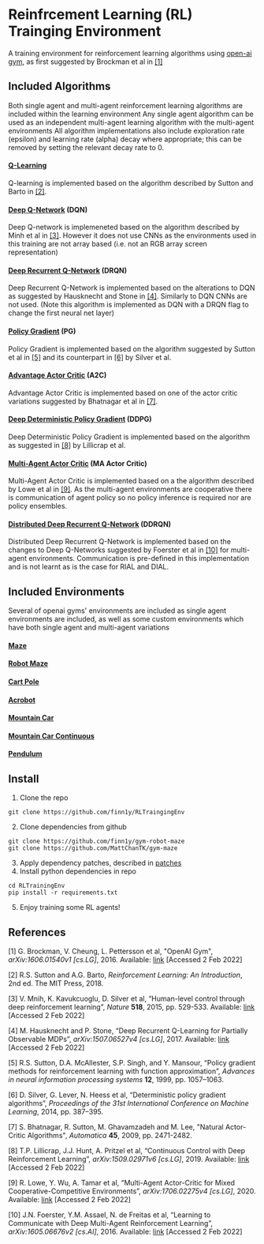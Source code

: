 # Reinfrcement Learning (RL) Trainging Environment

A training environment for reinforcement learning algorithms using [open-ai gym](https://gym.openai.com/), as first suggested by Brockman et al in [[1]](#1)

## Included Algorithms

Both single agent and multi-agent reinforcement learning algorithms are included within the learning environment
Any single agent algorithm can be used as an independent multi-agent learning algorithm with the multi-agent environments
All algorithm implementations also include exploration rate (epsilon) and learning rate (alpha) decay where appropriate;
this can be removed by setting the relevant decay rate to 0.

#### [Q-Learning](algorithms/qlearning.py)

Q-learning is implemented based on the algorithm described by Sutton and Barto in [[2]](#2).

#### [Deep Q-Network](algorithms/dqn.py) (DQN)

Deep Q-network is implemeneted based on the algorithm described by Minh et al in [[3]](#3).
However it does not use CNNs as the environments used in this training are not array based 
(i.e. not an RGB array screen representation) 

#### [Deep Recurrent Q-Network](algorithms/dqn.py) (DRQN)

Deep Recurrent Q-Network is implemented based on the alterations to DQN as suggested by Hausknecht and Stone in [[4]](#4). 
Similarly to DQN CNNs are not used. (Note this algorithm is implemented as DQN with a DRQN flag to change the first neural net layer)

#### [Policy Gradient](algorihms/policy_grad.py) (PG)

Policy Gradient is implemented based on the algorithm suggested by Sutton et al in [[5]](#5) 
and its counterpart in [[6]](#6) by Silver et al.

#### [Advantage Actor Critic](algorithms/actor_critic.py) (A2C)

Advantage Actor Critic is implemented based on one of the actor critic variations suggested by Bhatnagar et al in [[7]](#7).

#### [Deep Deterministic Policy Gradient](algorithms/ddpg.py) (DDPG)

Deep Deterministic Policy Gradient is implemented based on the algorithm as suggested in [[8]](#8) by Lillicrap et al.

#### [Multi-Agent Actor Critic](algorithms/ma_actor_critic.py) (MA Actor Critic)

Multi-Agent Actor Critic is implemented based on a the algorithm described by Lowe et al in [[9]](#9). 
As the multi-agent environments are cooperative there is communication of agent policy so no policy inference is required 
nor are policy ensembles.

#### [Distributed Deep Recurrent Q-Network](algorithms/ddrqn.py) (DDRQN)

Distributed Deep Recurrent Q-Network is implemented based on the changes to Deep Q-Networks suggested by Foerster et al in [[10]](#10) 
for multi-agent environments. Communication is pre-defined in this implementation and is not learnt as is the case for RIAL and DIAL. 

## Included Environments

Several of openai gyms' environments are included as single agent environments are included, as well as some custom 
environments which have both single agent and multi-agent variations

#### [Maze](https://github.com/MattChanTK/gym-maze)

#### [Robot Maze](https://github.com/finn1y/gym-robot-maze)

#### [Cart Pole](https://gym.openai.com/envs/CartPole-v1/)

#### [Acrobot](https://gym.openai.com/envs/Acrobot-v1/)

#### [Mountain Car](https://gym.openai.com/envs/MountainCar-v0/)

#### [Mountain Car Continuous](https://gym.openai.com/envs/MountainCarContinuous-v0/)

#### [Pendulum](https://gym.openai.com/envs/Pendulum-v0/)

## Install

1. Clone the repo
```
git clone https://github.com/finn1y/RLTraingingEnv
```
2. Clone dependencies from github
```
git clone https://github.com/finn1y/gym-robot-maze
git clone https://github.com/MattChanTK/gym-maze
```
3. Apply dependency patches, described in [patches](patches/README.md)
4. Install python dependencies in repo
```
cd RLTrainingEnv
pip install -r requirements.txt
```
5. Enjoy training some RL agents!

## References

<a id="1">[1]</a>
G. Brockman, V. Cheung, L. Pettersson et al, "OpenAI Gym", *arXiv:1606.01540v1 [cs.LG]*, 2016. Available: [link](https://arxiv.org/abs/1606.01540) [Accessed 2 Feb 2022]

<a id="2">[2]</a> 
R.S. Sutton and A.G. Barto, *Reinforcement Learning: An Introduction*, 2nd ed. The MIT Press, 2018.

<a id="3">[3]</a>
V. Mnih, K. Kavukcuoglu, D. Silver et al, “Human-level control through deep reinforcement learning”, 
*Nature* **518**, 2015, pp. 529-533. Available: 
[link](https://www.datascienceassn.org/sites/default/files/Human-level%20Control%20Through%20Deep%20Reinforcement%20Learning.pdf) [Accessed 2 Feb 2022]

<a id="4">[4]</a>
M. Hausknecht and P. Stone, “Deep Recurrent Q-Learning for Partially Observable MDPs”, 
*arXiv:1507.06527v4 [cs.LG]*, 2017. Available: [link](https://arxiv.org/abs/1507.06527) [Accessed 2 Feb 2022]

<a id="5">[5]</a>
R.S. Sutton, D.A. McAllester, S.P. Singh, and Y. Mansour, “Policy gradient methods for reinforcement learning with function approximation”, 
*Advances in neural information processing systems* **12**, 1999, pp. 1057–1063.

<a id="6">[6]</a>
D. Silver, G. Lever, N. Heess et al, “Deterministic policy gradient algorithms”, 
*Proceedings of the 31st International Conference on Machine Learning*, 2014, pp. 387–395.

<a id="7">[7]</a>
S. Bhatnagar, R. Sutton, M. Ghavamzadeh and M. Lee, "Natural Actor-Critic Algorithms", 
*Automatica* **45**, 2009, pp. 2471-2482.

<a id="8">[8]</a>
T.P. Lillicrap, J.J. Hunt, A. Pritzel et al, “Continuous Control with Deep Reinforcement Learning”, 
*arXiv:1509.02971v6 [cs.LG]*, 2019. Available: [link](https://arxiv.org/abs/1509.02971) [Accessed 2 Feb 2022]

<a id="9">[9]</a>
R. Lowe, Y. Wu, A. Tamar et al, “Multi-Agent Actor-Critic for Mixed Cooperative-Competitive Environments”, 
*arXiv:1706.02275v4 [cs.LG]*, 2020. Available: [link](https://arxiv.org/abs/1706.02275v4) [Accessed 2 Feb 2022]

<a id="10">[10]</a>
J.N. Foerster, Y.M. Assael, N. de Freitas et al, “Learning to Communicate with Deep Multi-Agent Reinforcement Learning”, 
*arXiv:1605.06676v2 [cs.AI]*, 2016. Available: [link](https://arxiv.org/abs/1605.06676v2) [Accessed 2 Feb 2022]



